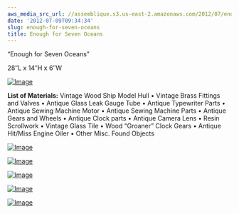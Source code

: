 ```yaml
---
aws_media_src_url: //assemblique.s3.us-east-2.amazonaws.com/2012/07/enough4-7oceans.jpg
date: '2012-07-09T09:34:34'
slug: enough-for-seven-oceans
title: Enough for Seven Oceans
---
```


 “Enough for Seven Oceans”

 28″L x 14″H x 6″W

 [![Image](//assemblique.s3.us-east-2.amazonaws.com/2012/07/enough4-7oceans.jpg?w=487)](//assemblique.s3.us-east-2.amazonaws.com/2012/07/enough4-7oceans.jpg)

 **List of Materials:** Vintage Wood Ship Model Hull • Vintage Brass Fittings and Valves • Antique Glass Leak Gauge Tube • Antique Typewriter Parts­ • Antique Sewing Machine Motor • Antique Sewing Machine Parts • Antique Gears and Wheels • Antique Clock parts • Antique Camera Lens • Resin Scrollwork • Vintage Glass Tile • Wood “Groaner” Clock Gears • Antique Hit/Miss Engine Oiler • Other Misc. Found Objects

 [![Image](//assemblique.s3.us-east-2.amazonaws.com/2012/07/enough4-7oceans-angle.jpg?w=487)](//assemblique.s3.us-east-2.amazonaws.com/2012/07/enough4-7oceans-angle.jpg)

 [![Image](//assemblique.s3.us-east-2.amazonaws.com/2012/07/enough4-7oceans-angle2.jpg?w=487)](//assemblique.s3.us-east-2.amazonaws.com/2012/07/enough4-7oceans-angle2.jpg)

 [![Image](//assemblique.s3.us-east-2.amazonaws.com/2012/07/enough4-7oceans-detail3.jpg?w=487)](//assemblique.s3.us-east-2.amazonaws.com/2012/07/enough4-7oceans-detail3.jpg)

 [![Image](//assemblique.s3.us-east-2.amazonaws.com/2012/07/enough4-7oceans-detail2.jpg?w=487)](//assemblique.s3.us-east-2.amazonaws.com/2012/07/enough4-7oceans-detail2.jpg)

 [![Image](//assemblique.s3.us-east-2.amazonaws.com/2012/07/enough4-7oceans-detail.jpg?w=487)](//assemblique.s3.us-east-2.amazonaws.com/2012/07/enough4-7oceans-detail.jpg)